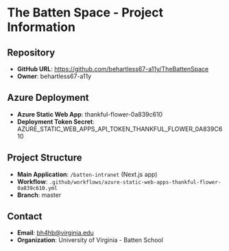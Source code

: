 # The Batten Space - Project Information

## Repository
- **GitHub URL**: https://github.com/behartless67-a11y/TheBattenSpace
- **Owner**: behartless67-a11y

## Azure Deployment
- **Azure Static Web App**: thankful-flower-0a839c610
- **Deployment Token Secret**: AZURE_STATIC_WEB_APPS_API_TOKEN_THANKFUL_FLOWER_0A839C610

## Project Structure
- **Main Application**: `/batten-intranet` (Next.js app)
- **Workflow**: `.github/workflows/azure-static-web-apps-thankful-flower-0a839c610.yml`
- **Branch**: master

## Contact
- **Email**: bh4hb@virginia.edu
- **Organization**: University of Virginia - Batten School
